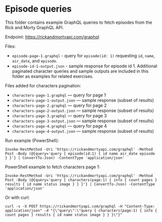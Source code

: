 # Episode queries

This folder contains example GraphQL queries to fetch episodes from the Rick and Morty GraphQL API.

Endpoint: https://rickandmortyapi.com/graphql

Files:

- `episode-page-1.graphql` - query for `episode(id: 1)` requesting `id`, `name`, `air_date`, and `episode`.
- `episode-id-1-output.json` - sample response for episode id 1.
Additional paginated character queries and sample outputs are included in this folder as examples for related exercises.

Files added for characters pagination:

- `characters-page-1.graphql` — query for page 1
- `characters-page-1-output.json` — sample response (subset of results)
- `characters-page-2.graphql` — query for page 2
- `characters-page-2-output.json` — sample response (subset of results)
- `characters-page-3.graphql` — query for page 3
- `characters-page-3-output.json` — sample response (subset of results)
- `characters-page-4.graphql` — query for page 4
- `characters-page-4-output.json` — sample response (subset of results)

Run example (PowerShell):

```
Invoke-RestMethod -Uri 'https://rickandmortyapi.com/graphql' -Method Post -Body (@{query='query { episode(id:1) { id name air_date episode } }'} | ConvertTo-Json) -ContentType 'application/json'
```

PowerShell example to fetch characters page 1:

```
Invoke-RestMethod -Uri 'https://rickandmortyapi.com/graphql' -Method Post -Body (@{query='query { characters(page:1) { info { count pages } results { id name status image } } }'} | ConvertTo-Json) -ContentType 'application/json'
```

Or with curl:

```
curl -s -X POST https://rickandmortyapi.com/graphql -H "Content-Type: application/json" -d "{\"query\":\"query { characters(page:1) { info { count pages } results { id name status image } } }\"}"
```